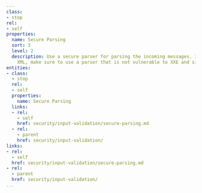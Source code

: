 ```yaml
---
class:
- stop
rel:
- self
properties:
  name: Secure Parsing
  sort: 3
  level: 2
  description: Use a secure parser for parsing the incoming messages. If you are using
    XML, make sure to use a parser that is not vulnerable to XXE and similar attacks.
entities:
- class:
  - stop
  rel:
  - self
  properties:
    name: Secure Parsing
  links:
  - rel:
    - self
    href: security/input-validation/secure-parsing.md
  - rel:
    - parent
    href: security/input-validation/
links:
- rel:
  - self
  href: security/input-validation/secure-parsing.md
- rel:
  - parent
  href: security/input-validation/
...
```

